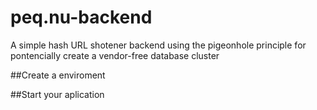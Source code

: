 # peq.nu-backend
A simple hash URL shotener backend using the pigeonhole principle for pontencially create a vendor-free database cluster

##Create a enviroment

##Start your aplication
